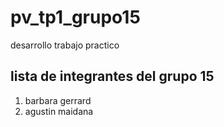 # pv_tp1_grupo15
desarrollo trabajo practico

## lista de integrantes del grupo 15
1. barbara gerrard
2. agustin maidana 